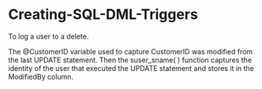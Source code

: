 # Creating-SQL-DML-Triggers
To log a user to a delete.

The @CustomerID variable used to capture CustomerID was modified from the last UPDATE statement. Then the suser_sname( ) function captures the identity of the user that executed the UPDATE statement and stores it in the ModifiedBy column. 
